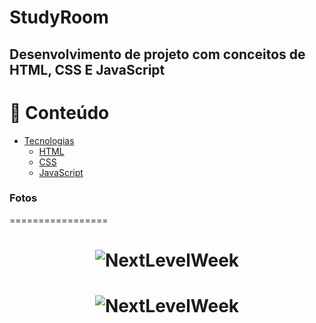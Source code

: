 # StudyRoom
## Desenvolvimento de projeto com conceitos de HTML, CSS E JavaScript


📌 Conteúdo
=================
<!--ts-->
   * [Tecnologias](#Tecnologias)
      * [HTML](#html)
      * [CSS](#css)
      * [JavaScript](#javascript)
      
<!--te-->

### Fotos
=================
<h1 align="center">
  <img alt="NextLevelWeek" title="#NextLevelWeek" src="./public/screenshots/Home.png" />
</h1>

<h1 align="center">
  <img alt="NextLevelWeek" title="#NextLevelWeek" src="./public/screenshots/proximo-nivel.png" />
</h1>



